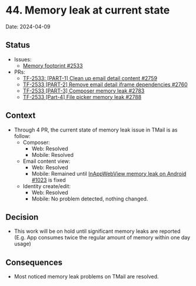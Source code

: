 # 44. Memory leak at current state

Date: 2024-04-09

## Status

- Issues: 
  - [Memory footprint #2533](https://github.com/linagora/tmail-flutter/issues/2533)
- PRs:
  - [TF-2533: [PART-1] Clean up email detail content #2759](https://github.com/linagora/tmail-flutter/pull/2759)
  - [TF-2533 [PART-2] Remove email detail iframe dependencies #2760](https://github.com/linagora/tmail-flutter/pull/2760)
  - [TF-2533 [PART-3] Composer memory leak #2783](https://github.com/linagora/tmail-flutter/pull/2783)
  - [TF-2533 [Part-4] File picker memory leak #2788](https://github.com/linagora/tmail-flutter/pull/2788)

## Context

- Through 4 PR, the current state of memory leak issue in TMail is as follow:
  - Composer:
    - Web: Resolved
    - Mobile: Resolved
  - Email content view:
    - Web: Resolved
    - Mobile: Remained until [InAppWebView memory leak on Android #1023](https://github.com/pichillilorenzo/flutter_inappwebview/issues/1023) is fixed
  - Identity create/edit:
    - Web: Resolved
    - Mobile: No problem detected, nothing changed.

## Decision

- This work will be on hold until significant memory leaks are reported (E.g. App consumes twice the regular amount of memory within one day usage)
  
## Consequences

- Most noticed memory leak problems on TMail are resolved.
